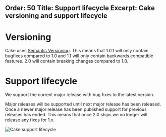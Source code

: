 Order: 50
Title: Support lifecycle
Excerpt: Cake versioning and support lifecycle
---

# Versioning

Cake uses [Semantic Versioning](https://semver.org).
This means that 1.0.1 will only contain bugfixes compared to 1.0 and 1.1 will only contain backwards compatible features.
2.0 will contain breaking changes compared to 1.0.

# Support lifecycle

We support the current major release with bug fixes to the latest version.

Major releases will be supported until next major release has been released.
Once a newer major release has been published support for previous releases has ended.
This means that once 2.0 ships we no longer will release any fixes for 1.x.

![Cake support lifecycle](/assets/img/lifecycle.png)